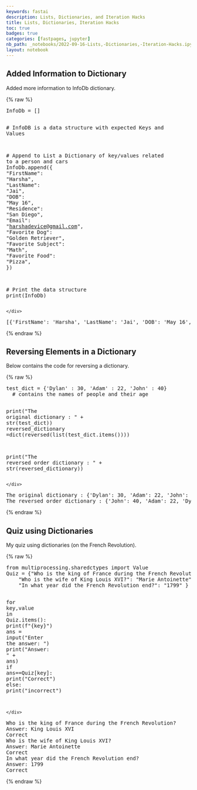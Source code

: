 ```yaml
---
keywords: fastai
description: Lists, Dictionaries, and Iteration Hacks
title: Lists, Dictionaries, Iteration Hacks
toc: true
badges: true
categories: [fastpages, jupyter]
nb_path: _notebooks/2022-09-16-Lists,-Dictionaries,-Iteration-Hacks.ipynb
layout: notebook
---
```


<!--
#################################################
### THIS FILE WAS AUTOGENERATED! DO NOT EDIT! ###
#################################################
# file to edit: _notebooks/2022-09-16-Lists,-Dictionaries,-Iteration-Hacks.ipynb
-->

<div class="container" id="notebook-container">
        
<div class="cell border-box-sizing text_cell rendered"><div class="inner_cell">
<div class="text_cell_render border-box-sizing rendered_html">
<h2 id="Added-Information-to-Dictionary">Added Information to Dictionary<a class="anchor-link" href="#Added-Information-to-Dictionary"> </a></h2><p>Added more information to InfoDb dictionary.</p>

</div>
</div>
</div>
    {% raw %}
    
<div class="cell border-box-sizing code_cell rendered">
<div class="input">

<div class="inner_cell">
    <div class="input_area">
<div class=" highlight hl-ipython3"><pre><span></span><span class="n">InfoDb</span> <span class="o">=</span> <span class="p">[]</span>

<span class="c1"># InfoDB is a data structure with expected Keys and Values</span>

<span class="c1"># Append to List a Dictionary of key/values related to a person and cars</span>
<span class="n">InfoDb</span><span class="o">.</span><span class="n">append</span><span class="p">({</span>
    <span class="s2">&quot;FirstName&quot;</span><span class="p">:</span> <span class="s2">&quot;Harsha&quot;</span><span class="p">,</span>
    <span class="s2">&quot;LastName&quot;</span><span class="p">:</span> <span class="s2">&quot;Jai&quot;</span><span class="p">,</span>
    <span class="s2">&quot;DOB&quot;</span><span class="p">:</span> <span class="s2">&quot;May 16&quot;</span><span class="p">,</span>
    <span class="s2">&quot;Residence&quot;</span><span class="p">:</span> <span class="s2">&quot;San Diego&quot;</span><span class="p">,</span>
    <span class="s2">&quot;Email&quot;</span><span class="p">:</span> <span class="s2">&quot;harshadevice@gmail.com&quot;</span><span class="p">,</span>
    <span class="s2">&quot;Favorite Dog&quot;</span><span class="p">:</span> <span class="s2">&quot;Golden Retriever&quot;</span><span class="p">,</span>
    <span class="s2">&quot;Favorite Subject&quot;</span><span class="p">:</span> <span class="s2">&quot;Math&quot;</span><span class="p">,</span>
    <span class="s2">&quot;Favorite Food&quot;</span><span class="p">:</span> <span class="s2">&quot;Pizza&quot;</span><span class="p">,</span>
<span class="p">})</span>

    
<span class="c1"># Print the data structure</span>
<span class="nb">print</span><span class="p">(</span><span class="n">InfoDb</span><span class="p">)</span>
</pre></div>

    </div>
</div>
</div>

<div class="output_wrapper">
<div class="output">

<div class="output_area">

<div class="output_subarea output_stream output_stdout output_text">
<pre>[{&#39;FirstName&#39;: &#39;Harsha&#39;, &#39;LastName&#39;: &#39;Jai&#39;, &#39;DOB&#39;: &#39;May 16&#39;, &#39;Residence&#39;: &#39;San Diego&#39;, &#39;Email&#39;: &#39;harshadevice@gmail.com&#39;, &#39;Favorite Dog&#39;: &#39;Golden Retriever&#39;, &#39;Favorite Subject&#39;: &#39;Math&#39;, &#39;Favorite Food&#39;: &#39;Pizza&#39;}]
</pre>
</div>
</div>

</div>
</div>

</div>
    {% endraw %}

<div class="cell border-box-sizing text_cell rendered"><div class="inner_cell">
<div class="text_cell_render border-box-sizing rendered_html">
<h2 id="Reversing-Elements-in-a-Dictionary">Reversing Elements in a Dictionary<a class="anchor-link" href="#Reversing-Elements-in-a-Dictionary"> </a></h2><p>Below contains the code for reversing a dictionary.</p>

</div>
</div>
</div>
    {% raw %}
    
<div class="cell border-box-sizing code_cell rendered">
<div class="input">

<div class="inner_cell">
    <div class="input_area">
<div class=" highlight hl-ipython3"><pre><span></span><span class="n">test_dict</span> <span class="o">=</span> <span class="p">{</span><span class="s1">&#39;Dylan&#39;</span> <span class="p">:</span> <span class="mi">30</span><span class="p">,</span> <span class="s1">&#39;Adam&#39;</span> <span class="p">:</span> <span class="mi">22</span><span class="p">,</span> <span class="s1">&#39;John&#39;</span> <span class="p">:</span> <span class="mi">40</span><span class="p">}</span>
  <span class="c1"># contains the names of people and their age</span>

<span class="nb">print</span><span class="p">(</span><span class="s2">&quot;The original dictionary : &quot;</span> <span class="o">+</span> <span class="nb">str</span><span class="p">(</span><span class="n">test_dict</span><span class="p">))</span>
<span class="n">reversed_dictionary</span> <span class="o">=</span><span class="nb">dict</span><span class="p">(</span><span class="nb">reversed</span><span class="p">(</span><span class="nb">list</span><span class="p">(</span><span class="n">test_dict</span><span class="o">.</span><span class="n">items</span><span class="p">())))</span>
  

<span class="nb">print</span><span class="p">(</span><span class="s2">&quot;The reversed order dictionary : &quot;</span> <span class="o">+</span> <span class="nb">str</span><span class="p">(</span><span class="n">reversed_dictionary</span><span class="p">))</span> 
</pre></div>

    </div>
</div>
</div>

<div class="output_wrapper">
<div class="output">

<div class="output_area">

<div class="output_subarea output_stream output_stdout output_text">
<pre>The original dictionary : {&#39;Dylan&#39;: 30, &#39;Adam&#39;: 22, &#39;John&#39;: 40}
The reversed order dictionary : {&#39;John&#39;: 40, &#39;Adam&#39;: 22, &#39;Dylan&#39;: 30}
</pre>
</div>
</div>

</div>
</div>

</div>
    {% endraw %}

<div class="cell border-box-sizing text_cell rendered"><div class="inner_cell">
<div class="text_cell_render border-box-sizing rendered_html">
<h2 id="Quiz-using-Dictionaries">Quiz using Dictionaries<a class="anchor-link" href="#Quiz-using-Dictionaries"> </a></h2><p>My quiz using dictionaries (on the French Revolution).</p>

</div>
</div>
</div>
    {% raw %}
    
<div class="cell border-box-sizing code_cell rendered">
<div class="input">

<div class="inner_cell">
    <div class="input_area">
<div class=" highlight hl-ipython3"><pre><span></span><span class="kn">from</span> <span class="nn">multiprocessing.sharedctypes</span> <span class="kn">import</span> <span class="n">Value</span>
<span class="n">Quiz</span> <span class="o">=</span> <span class="p">{</span><span class="s2">&quot;Who is the king of France during the French Revolution? &quot;</span><span class="p">:</span> <span class="s2">&quot;King Louis XVI&quot;</span><span class="p">,</span>
    <span class="s2">&quot;Who is the wife of King Louis XVI?&quot;</span><span class="p">:</span> <span class="s2">&quot;Marie Antoinette&quot;</span><span class="p">,</span>
    <span class="s2">&quot;In what year did the French Revolution end?&quot;</span><span class="p">:</span> <span class="s2">&quot;1799&quot;</span> <span class="p">}</span>


<span class="k">for</span> <span class="n">key</span><span class="p">,</span><span class="n">value</span> <span class="ow">in</span> <span class="n">Quiz</span><span class="o">.</span><span class="n">items</span><span class="p">():</span>
    <span class="nb">print</span><span class="p">(</span><span class="sa">f</span><span class="s2">&quot;</span><span class="si">{</span><span class="n">key</span><span class="si">}</span><span class="s2">&quot;</span><span class="p">)</span>
    <span class="n">ans</span> <span class="o">=</span> <span class="nb">input</span><span class="p">(</span><span class="s2">&quot;Enter the answer:  &quot;</span><span class="p">)</span>
    <span class="nb">print</span><span class="p">(</span><span class="s2">&quot;Answer: &quot;</span> <span class="o">+</span> <span class="n">ans</span><span class="p">)</span>
    <span class="k">if</span> <span class="n">ans</span><span class="o">==</span><span class="n">Quiz</span><span class="p">[</span><span class="n">key</span><span class="p">]:</span>
        <span class="nb">print</span><span class="p">(</span><span class="s2">&quot;Correct&quot;</span><span class="p">)</span>
    <span class="k">else</span><span class="p">:</span>
        <span class="nb">print</span><span class="p">(</span><span class="s2">&quot;incorrect&quot;</span><span class="p">)</span>   
</pre></div>

    </div>
</div>
</div>

<div class="output_wrapper">
<div class="output">

<div class="output_area">

<div class="output_subarea output_stream output_stdout output_text">
<pre>Who is the king of France during the French Revolution? 
Answer: King Louis XVI
Correct
Who is the wife of King Louis XVI?
Answer: Marie Antoinette
Correct
In what year did the French Revolution end?
Answer: 1799
Correct
</pre>
</div>
</div>

</div>
</div>

</div>
    {% endraw %}

</div>
 

